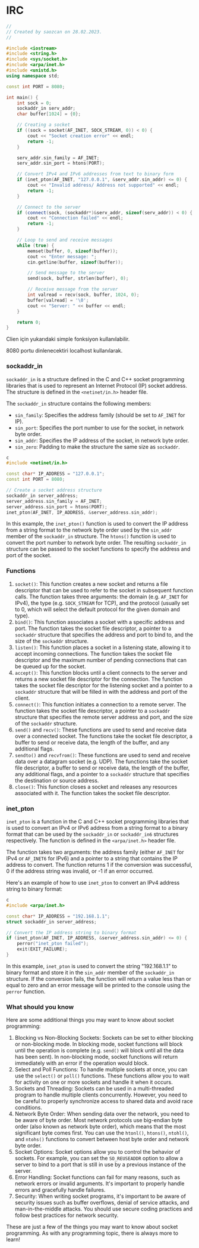 # IRC

```c++
//
// Created by saozcan on 28.02.2023.
//

#include <iostream>
#include <string.h>
#include <sys/socket.h>
#include <arpa/inet.h>
#include <unistd.h>
using namespace std;

const int PORT = 8080;

int main() {
    int sock = 0;
    sockaddr_in serv_addr;
    char buffer[1024] = {0};

    // Creating a socket
    if ((sock = socket(AF_INET, SOCK_STREAM, 0)) < 0) {
        cout << "Socket creation error" << endl;
        return -1;
    }

    serv_addr.sin_family = AF_INET;
    serv_addr.sin_port = htons(PORT);

    // Convert IPv4 and IPv6 addresses from text to binary form
    if (inet_pton(AF_INET, "127.0.0.1", &serv_addr.sin_addr) <= 0) {
        cout << "Invalid address/ Address not supported" << endl;
        return -1;
    }

    // Connect to the server
    if (connect(sock, (sockaddr*)&serv_addr, sizeof(serv_addr)) < 0) {
        cout << "Connection failed" << endl;
        return -1;
    }

    // Loop to send and receive messages
    while (true) {
        memset(buffer, 0, sizeof(buffer));
        cout << "Enter message: ";
        cin.getline(buffer, sizeof(buffer));

        // Send message to the server
        send(sock, buffer, strlen(buffer), 0);

        // Receive message from the server
        int valread = recv(sock, buffer, 1024, 0);
        buffer[valread] = '\0';
        cout << "Server: " << buffer << endl;
    }

    return 0;
}

```

Clien için yukarıdaki simple fonksiyon kullanılabilir. 

8080 portu dinlenecektiri localhost kullanılarak. 

### sockaddr_in

`sockaddr_in` is a structure defined in the C and C++ socket programming libraries that is used to represent an Internet Protocol (IP) socket address. The structure is defined in the `<netinet/in.h>` header file.

The `sockaddr_in` structure contains the following members:

- `sin_family`: Specifies the address family (should be set to `AF_INET` for IP).
- `sin_port`: Specifies the port number to use for the socket, in network byte order.
- `sin_addr`: Specifies the IP address of the socket, in network byte order.
- `sin_zero`: Padding to make the structure the same size as `sockaddr`.

```c++
c
#include <netinet/in.h>

const char* IP_ADDRESS = "127.0.0.1";
const int PORT = 8080;

// Create a socket address structure
sockaddr_in server_address;
server_address.sin_family = AF_INET;
server_address.sin_port = htons(PORT);
inet_pton(AF_INET, IP_ADDRESS, &server_address.sin_addr);
```

In this example, the `inet_pton()` function is used to convert the IP address from a string format to the network byte order used by the `sin_addr` member of the `sockaddr_in` structure. The `htons()` function is used to convert the port number to network byte order. The resulting `sockaddr_in` structure can be passed to the socket functions to specify the address and port of the socket.



### Functions

1. `socket()`: This function creates a new socket and returns a file descriptor that can be used to refer to the socket in subsequent function calls. The function takes three arguments: the domain (e.g. `AF_INET` for IPv4), the type (e.g. `SOCK_STREAM` for TCP), and the protocol (usually set to 0, which will select the default protocol for the given domain and type).
2. `bind()`: This function associates a socket with a specific address and port. The function takes the socket file descriptor, a pointer to a `sockaddr` structure that specifies the address and port to bind to, and the size of the `sockaddr` structure.
3. `listen()`: This function places a socket in a listening state, allowing it to accept incoming connections. The function takes the socket file descriptor and the maximum number of pending connections that can be queued up for the socket.
4. `accept()`: This function blocks until a client connects to the server and returns a new socket file descriptor for the connection. The function takes the socket file descriptor for the listening socket and a pointer to a `sockaddr` structure that will be filled in with the address and port of the client.
5. `connect()`: This function initiates a connection to a remote server. The function takes the socket file descriptor, a pointer to a `sockaddr` structure that specifies the remote server address and port, and the size of the `sockaddr` structure.
6. `send()` and `recv()`: These functions are used to send and receive data over a connected socket. The functions take the socket file descriptor, a buffer to send or receive data, the length of the buffer, and any additional flags.
7. `sendto()` and `recvfrom()`: These functions are used to send and receive data over a datagram socket (e.g. UDP). The functions take the socket file descriptor, a buffer to send or receive data, the length of the buffer, any additional flags, and a pointer to a `sockaddr` structure that specifies the destination or source address.
8. `close()`: This function closes a socket and releases any resources associated with it. The function takes the socket file descriptor.

### inet_pton

`inet_pton` is a function in the C and C++ socket programming libraries that is used to convert an IPv4 or IPv6 address from a string format to a binary format that can be used by the `sockaddr_in` or `sockaddr_in6` structures respectively. The function is defined in the `<arpa/inet.h>` header file.

The function takes two arguments: the address family (either `AF_INET` for IPv4 or `AF_INET6` for IPv6) and a pointer to a string that contains the IP address to convert. The function returns 1 if the conversion was successful, 0 if the address string was invalid, or -1 if an error occurred.

Here's an example of how to use `inet_pton` to convert an IPv4 address string to binary format:

```c++
c
#include <arpa/inet.h>

const char* IP_ADDRESS = "192.168.1.1";
struct sockaddr_in server_address;

// Convert the IP address string to binary format
if (inet_pton(AF_INET, IP_ADDRESS, &server_address.sin_addr) <= 0) {
    perror("inet_pton failed");
    exit(EXIT_FAILURE);
}
```

In this example, `inet_pton` is used to convert the string "192.168.1.1" to binary format and store it in the `sin_addr` member of the `sockaddr_in` structure. If the conversion fails, the function will return a value less than or equal to zero and an error message will be printed to the console using the `perror` function.



### What should you know 

Here are some additional things you may want to know about socket programming:

1. Blocking vs Non-Blocking Sockets: Sockets can be set to either blocking or non-blocking mode. In blocking mode, socket functions will block until the operation is complete (e.g. `send()` will block until all the data has been sent). In non-blocking mode, socket functions will return immediately with an error if the operation would block.
2. Select and Poll Functions: To handle multiple sockets at once, you can use the `select()` or `poll()` functions. These functions allow you to wait for activity on one or more sockets and handle it when it occurs.
3. Sockets and Threading: Sockets can be used in a multi-threaded program to handle multiple clients concurrently. However, you need to be careful to properly synchronize access to shared data and avoid race conditions.
4. Network Byte Order: When sending data over the network, you need to be aware of byte order. Most network protocols use big-endian byte order (also known as network byte order), which means that the most significant byte comes first. You can use the `htonl()`, `htons()`, `ntohl()`, and `ntohs()` functions to convert between host byte order and network byte order.
5. Socket Options: Socket options allow you to control the behavior of sockets. For example, you can set the `SO_REUSEADDR` option to allow a server to bind to a port that is still in use by a previous instance of the server.
6. Error Handling: Socket functions can fail for many reasons, such as network errors or invalid arguments. It's important to properly handle errors and gracefully handle failures.
7. Security: When writing socket programs, it's important to be aware of security issues such as buffer overflows, denial of service attacks, and man-in-the-middle attacks. You should use secure coding practices and follow best practices for network security.

These are just a few of the things you may want to know about socket programming. As with any programming topic, there is always more to learn!



